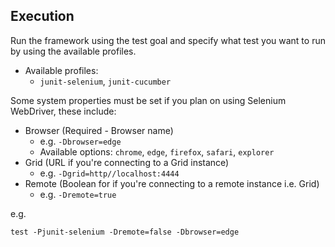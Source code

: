 ## Execution

Run the framework using the test goal and specify what test you want to run by using the available profiles.

- Available profiles:
  - `junit-selenium`, `junit-cucumber`

Some system properties must be set if you plan on using Selenium WebDriver, these include:
- Browser (Required - Browser name)
  - e.g. `-Dbrowser=edge`
  - Available options: `chrome`, `edge`, `firefox`, `safari`, `explorer`
- Grid (URL if you're connecting to a Grid instance)
  - e.g. `-Dgrid=http//localhost:4444`
- Remote (Boolean for if you're connecting to a remote instance i.e. Grid)
    - e.g. `-Dremote=true`

e.g. 
```
test -Pjunit-selenium -Dremote=false -Dbrowser=edge
```